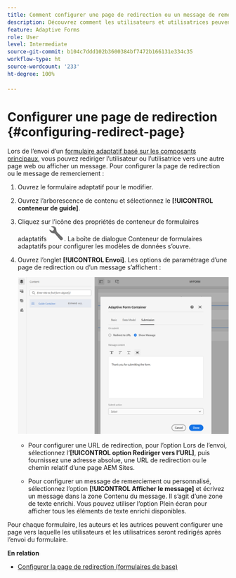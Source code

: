 ```yaml
---
title: Comment configurer une page de redirection ou un message de remerciement ?
description: Découvrez comment les utilisateurs et utilisatrices peuvent voir affiché un message de remerciement ou être redirigés vers une page web que les personnes chargées de la création de formulaires peuvent configurer lors de la phase de création.
feature: Adaptive Forms
role: User
level: Intermediate
source-git-commit: b104c7ddd102b3600384bf7472b166131e334c35
workflow-type: ht
source-wordcount: '233'
ht-degree: 100%

---
```



# Configurer une page de redirection {#configuring-redirect-page}

Lors de l’envoi d’un [formulaire adaptatif basé sur les composants principaux](creating-adaptive-form-core-components.md), vous pouvez rediriger l’utilisateur ou l’utilisatrice vers une autre page web ou afficher un message. Pour configurer la page de redirection ou le message de remerciement :

1. Ouvrez le formulaire adaptatif pour le modifier.
1. Ouvrez l’arborescence de contenu et sélectionnez le **[!UICONTROL conteneur de guide]**.
1. Cliquez sur l’icône des propriétés de conteneur de formulaires adaptatifs ![propriétés de conteneur de formulaires adaptatifs](/help/forms/assets/configure-icon.svg). La boîte de dialogue Conteneur de formulaires adaptatifs pour configurer les modèles de données s’ouvre.
1. Ouvrez l’onglet **[!UICONTROL Envoi]**. Les options de paramétrage d’une page de redirection ou d’un message s’affichent :

   ![Boîte de dialogue d’envoi du conteneur de guide pour configurer une page de redirection ou un message](/help/forms/assets/adaptive-forms-core-components-redirect-page-or-thank-you-message.png)

   * Pour configurer une URL de redirection, pour l’option Lors de l’envoi, sélectionnez l’**[!UICONTROL option Rediriger vers l’URL]**, puis fournissez une adresse absolue, une URL de redirection ou le chemin relatif d’une page AEM Sites.

   * Pour configurer un message de remerciement ou personnalisé, sélectionnez l’option **[!UICONTROL Afficher le message]** et écrivez un message dans la zone Contenu du message. Il s’agit d’une zone de texte enrichi. Vous pouvez utiliser l’option Plein écran pour afficher tous les éléments de texte enrichi disponibles.

Pour chaque formulaire, les auteurs et les autrices peuvent configurer une page vers laquelle les utilisateurs et les utilisatrices seront redirigés après l’envoi du formulaire.

**En relation**

* [Configurer la page de redirection (formulaires de base)](configuring-redirect-page.md)
